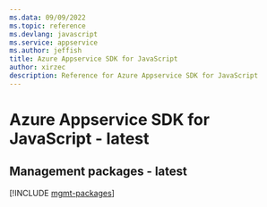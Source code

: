 ```yaml
---
ms.data: 09/09/2022
ms.topic: reference
ms.devlang: javascript
ms.service: appservice
ms.author: jeffish
title: Azure Appservice SDK for JavaScript
author: xirzec
description: Reference for Azure Appservice SDK for JavaScript
---
```

# Azure Appservice SDK for JavaScript - latest

## Management packages - latest
[!INCLUDE [mgmt-packages](appservice-mgmt-index.md)]